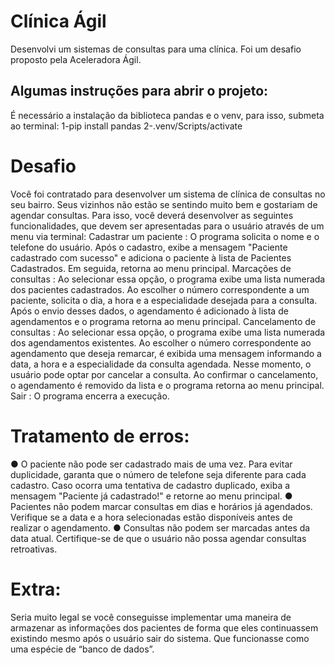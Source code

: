 ﻿# Clínica Ágil

Desenvolvi um sistemas de consultas para uma clínica. Foi um desafio proposto pela Aceleradora Ágil.

## Algumas instruções para abrir o projeto:

É necessário a instalação da biblioteca pandas e o venv, para isso, submeta ao terminal:
1-pip install pandas
2-.venv/Scripts/activate

# Desafio

Você foi contratado para desenvolver um sistema de clínica de consultas no seu bairro.
Seus vizinhos não estão se sentindo muito bem e gostariam de agendar consultas. Para
isso, você deverá desenvolver as seguintes funcionalidades, que devem ser apresentadas
para o usuário através de um menu via terminal:
Cadastrar um paciente : O programa solicita o nome e o telefone do usuário. Após o
cadastro, exibe a mensagem "Paciente cadastrado com sucesso" e adiciona o paciente à
lista de Pacientes Cadastrados. Em seguida, retorna ao menu principal.
Marcações de consultas : Ao selecionar essa opção, o programa exibe uma lista
numerada dos pacientes cadastrados. Ao escolher o número correspondente a um
paciente, solicita o dia, a hora e a especialidade desejada para a consulta. Após o envio
desses dados, o agendamento é adicionado à lista de agendamentos e o programa
retorna ao menu principal.
Cancelamento de consultas : Ao selecionar essa opção, o programa exibe uma lista
numerada dos agendamentos existentes. Ao escolher o número correspondente ao
agendamento que deseja remarcar, é exibida uma mensagem informando a data, a hora e
a especialidade da consulta agendada. Nesse momento, o usuário pode optar por
cancelar a consulta. Ao confirmar o cancelamento, o agendamento é removido da lista e o
programa retorna ao menu principal.
Sair : O programa encerra a execução.

# Tratamento de erros:
● O paciente não pode ser cadastrado mais de uma vez. Para evitar duplicidade,
garanta que o número de telefone seja diferente para cada cadastro. Caso ocorra
uma tentativa de cadastro duplicado, exiba a mensagem "Paciente já cadastrado!"
e retorne ao menu principal.
● Pacientes não podem marcar consultas em dias e horários já agendados. Verifique
se a data e a hora selecionadas estão disponíveis antes de realizar o
agendamento.
● Consultas não podem ser marcadas antes da data atual. Certifique-se de que o
usuário não possa agendar consultas retroativas.

# Extra:
Seria muito legal se você conseguisse implementar uma maneira de armazenar as
informações dos pacientes de forma que eles continuassem existindo mesmo após o
usuário sair do sistema. Que funcionasse como uma espécie de “banco de dados”.
